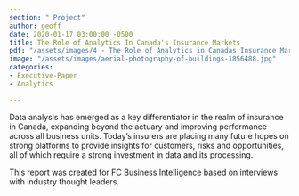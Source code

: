 ```yaml
---
section: " Project"
author: geoff
date: 2020-01-17 03:00:00 -0500
title: The Role of Analytics In Canada's Insurance Markets
pdf: "/assets/images/4 - The Role of Analytics in Canadas Insurance Markets.pdf"
image: "/assets/images/aerial-photography-of-buildings-1856488.jpg"
categories:
- Executive-Paper
- Analytics

---
```

Data analysis has emerged as a key differentiator in the realm of insurance in Canada, expanding beyond the actuary and improving performance across all business units. Today’s insurers are placing many future hopes on strong platforms to provide insights for customers, risks and opportunities, all of which require a strong investment in data and its processing.

This report was created for FC Business Intelligence based on interviews with industry thought leaders.
